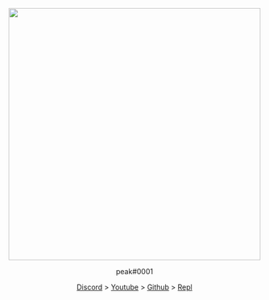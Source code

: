 <p align="center"><img width="500" height="500" src="https://cdn.discordapp.com/avatars/799447765263319049/a_2bcae3d300e208ef28340044f418a0bf.gif?size=1024"></p> <p align="center">peak#0001</p> <p align="center"> <a href="https://discord.gg/zAtKD32FMU">Discord</a> > <a href="https://www.youtube.com/channel/UCNdjCahO5IkmVxPaIAPXQAw">Youtube</a> > <a href="https://github.com/CaughtIn4K">Github</a> > <a href="https://replit.com/@ymir1400">Repl</a> <br><br> </p>
